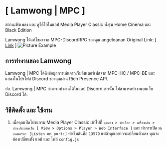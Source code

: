 # [ Lamwong | MPC ]
สถานะฟังเพลง และ ดูวีดีโอในแอป Media Player Classic ทั้งรุ่น Home Cinema และ Black Edition

Lamwong ได้แก้ไขมาจาก MPC-DiscordRPC ของคุณ angeloanan Original Link: [ [Link](https://github.com/angeloanan/MPC-DiscordRPC) ]
![Picture Example](https://i.imgur.com/ADNnAcK.png)

## การทำงานของ Lamwong
Lamwong | MPC ได้ดึงข้อมูลการเล่นจากเว็บอินเตอร์เฟสจาก MPC-HC / MPC-BE และ แสดงในโปรไฟล์ Discord ของคุณผ่าน Rich Presence API.

ปล. Lamwong | MPC สามารถทำงานได้ในแอป Discord เท่านั้น ไม่สามารถทำงานบนเว็บ Discord ได้.

## วิธีติดตั้ง และ ใช้งาน
1. เมื่อคุณเปิดโปรแกรม Media Player Classic เข้าไปที่ `มุมมอง > ตัวเลือก > เครื่องเล่น > ส่วนประสานเว็บ [ View > Options > Player > Web Interface ]` และ ทำการเปิด `ฟังบนพอร์ต: [Listen on port:]` ค่าเริ่มต้นคือ `13579` แต่ถ้าคุณอยากจะเปลี่ยนตัวเลข คุณจะต้องเปลี่ยนทั้ง แอป และ ไฟล์ `config.js`
